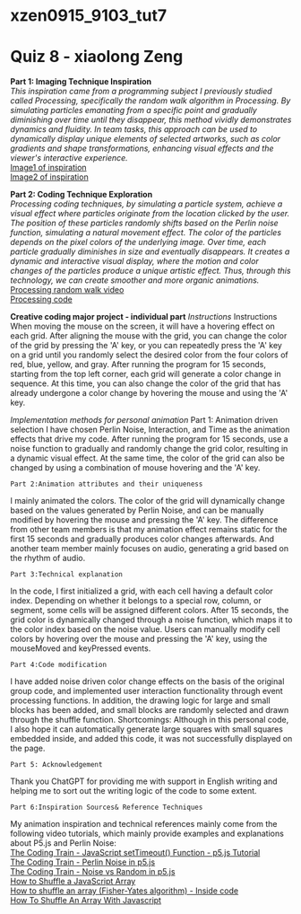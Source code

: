 # xzen0915_9103_tut7

# Quiz 8  - xiaolong Zeng 

__Part 1: Imaging Technique Inspiration__  
_This inspiration came from a programming subject I previously studied called Processing, specifically the random walk algorithm in Processing. By simulating particles emanating from a specific point and gradually diminishing over time until they disappear, this method vividly demonstrates dynamics and fluidity. In team tasks, this approach can be used to dynamically display unique elements of selected artworks, such as color gradients and shape transformations, enhancing visual effects and the viewer's interactive experience._  
[Image1 of inspiration](https://drive.google.com/file/d/1rhdvu0CvBV7rZLc7IyK-ad1CftzxQo2y/view?usp=sharing)  
[Image2 of inspiration](https://drive.google.com/file/d/15ij9szWoAeJG3uZzmmr02133vzfigHDz/view?usp=drive_link)  


__Part 2: Coding Technique Exploration__  
_Processing coding techniques, by simulating a particle system, achieve a visual effect where particles originate from the location clicked by the user. The position of these particles randomly shifts based on the Perlin noise function, simulating a natural movement effect. The color of the particles depends on the pixel colors of the underlying image. Over time, each particle gradually diminishes in size and eventually disappears. It creates a dynamic and interactive visual display, where the motion and color changes of the particles produce a unique artistic effect. Thus, through this technology, we can create smoother and more organic animations._  
[Processing random walk video](https://drive.google.com/file/d/1Dv_sh6xrAtyK3PxZx5uQoi06MOJzTBoH/view?usp=drive_link)  
[Processing code](https://docs.google.com/document/d/1abC0IwF7RyGRdAw8yMCuxAWi4z2M8Ka9/edit?usp=drive_link&ouid=106754159669391581950&rtpof=true&sd=true)





__Creative coding major project - individual part__
_Instructions_
Instructions
When moving the mouse on the screen, it will have a hovering effect on each grid. After aligning the mouse with the grid, you can change the color of the grid by pressing the 'A' key, or you can repeatedly press the 'A' key on a grid until you randomly select the desired color from the four colors of red, blue, yellow, and gray. After running the program for 15 seconds, starting from the top left corner, each grid will generate a color change in sequence. At this time, you can also change the color of the grid that has already undergone a color change by hovering the mouse and using the 'A' key.

_Implementation methods for personal animation_
    Part 1: Animation driven selection
I have chosen Perlin Noise, Interaction, and Time as the animation effects that drive my code. After running the program for 15 seconds, use a noise function to gradually and randomly change the grid color, resulting in a dynamic visual effect. At the same time, the color of the grid can also be changed by using a combination of mouse hovering and the 'A' key.


    Part 2:Animation attributes and their uniqueness
I mainly animated the colors. The color of the grid will dynamically change based on the values generated by Perlin Noise, and can be manually modified by hovering the mouse and pressing the 'A' key. The difference from other team members is that my animation effect remains static for the first 15 seconds and gradually produces color changes afterwards. And another team member mainly focuses on audio, generating a grid based on the rhythm of audio.


    Part 3:Technical explanation
In the code, I first initialized a grid, with each cell having a default color index. Depending on whether it belongs to a special row, column, or segment, some cells will be assigned different colors. After 15 seconds, the grid color is dynamically changed through a noise function, which maps it to the color index based on the noise value. Users can manually modify cell colors by hovering over the mouse and pressing the 'A' key, using the mouseMoved and keyPressed events.


    Part 4:Code modification
I have added noise driven color change effects on the basis of the original group code, and implemented user interaction functionality through event processing functions. In addition, the drawing logic for large and small blocks has been added, and small blocks are randomly selected and drawn through the shuffle function. 
Shortcomings: Although in this personal code, I also hope it can automatically generate large squares with small squares embedded inside, and added this code, it was not successfully displayed on the page.


    Part 5: Acknowledgement
Thank you ChatGPT for providing me with support in English writing and helping me to sort out the writing logic of the code to some extent.


    Part 6:Inspiration Sources& Reference Techniques
My animation inspiration and technical references mainly come from the following video tutorials, which mainly provide examples and explanations about P5.js and Perlin Noise:  
[The Coding Train - JavaScript setTimeout() Function - p5.js Tutorial](https://www.youtube.com/watch?v=nGfTjA8qNDA)  
[The Coding Train - Perlin Noise in p5.js](https://www.youtube.com/watch?v=Qf4dIN99e2w&list=PLRqwX-V7Uu6bgPNQAdxQZpJuJCjeOr7VD)  
[The Coding Train - Noise vs Random in p5.js](https://www.youtube.com/watch?v=YcdldZ1E9gU)  
[How to Shuffle a JavaScript Array](https://www.youtube.com/watch?v=Gfx9UV2tpLg)  
[How to shuffle an array (Fisher-Yates algorithm) - Inside code](https://www.youtube.com/watch?v=4zx5bM2OcvA)  
[How To Shuffle An Array With Javascript](https://www.youtube.com/watch?v=PNJlMyloz7I)  


